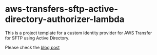 # aws-transfers-sftp-active-directory-authorizer-lambda
This is a project template for a custom identity provider for AWS Transfer for SFTP using Active Directory.

Please check the [blog post](https://agilevision.io/blog/aws/how-to-create-aws-transfer-for-sftp-custom-identity-provider-for-active-directory)
